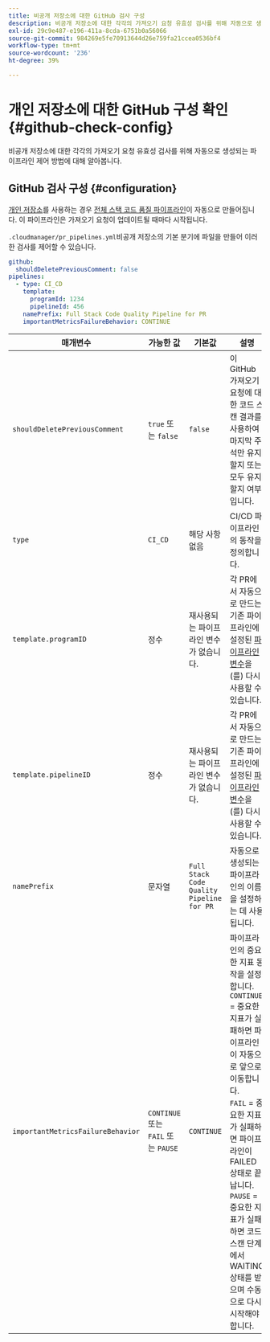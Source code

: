```yaml
---
title: 비공개 저장소에 대한 GitHub 검사 구성
description: 비공개 저장소에 대한 각각의 가져오기 요청 유효성 검사를 위해 자동으로 생성되는 파이프라인 제어 방법에 대해 알아봅니다.
exl-id: 29c9e487-e196-411a-8cda-6751b0a56066
source-git-commit: 984269e5fe70913644d26e759fa21ccea0536bf4
workflow-type: tm+mt
source-wordcount: '236'
ht-degree: 39%

---
```


# 개인 저장소에 대한 GitHub 구성 확인 {#github-check-config}

비공개 저장소에 대한 각각의 가져오기 요청 유효성 검사를 위해 자동으로 생성되는 파이프라인 제어 방법에 대해 알아봅니다.

## GitHub 검사 구성 {#configuration}

[개인 저장소](private-repositories.md#using)를 사용하는 경우 [전체 스택 코드 품질 파이프라인](/help/overview/ci-cd-pipelines.md)이 자동으로 만들어집니다. 이 파이프라인은 가져오기 요청이 업데이트될 때마다 시작됩니다.

`.cloudmanager/pr_pipelines.yml`비공개 저장소의 기본 분기에 파일을 만들어 이러한 검사를 제어할 수 있습니다.

```yaml
github:
  shouldDeletePreviousComment: false
pipelines:
  - type: CI_CD
    template:
      programId: 1234
      pipelineId: 456
    namePrefix: Full Stack Code Quality Pipeline for PR 
    importantMetricsFailureBehavior: CONTINUE
```

| 매개변수 | 가능한 값 | 기본값 | 설명 |
| --- | --- | --- | --- |
| `shouldDeletePreviousComment` | `true` 또는 `false` | `false` | 이 GitHub 가져오기 요청에 대한 코드 스캔 결과를 사용하여 마지막 주석만 유지할지 또는 모두 유지할지 여부입니다. |
| `type` | `CI_CD` | 해당 사항 없음 | CI/CD 파이프라인의 동작을 정의합니다. |
| `template.programID` | 정수 | 재사용되는 파이프라인 변수가 없습니다. | 각 PR에서 자동으로 만드는 기존 파이프라인에 설정된 [파이프라인 변수](/help/getting-started/build-environment.md#pipeline-variables)을(를) 다시 사용할 수 있습니다. |
| `template.pipelineID` | 정수 | 재사용되는 파이프라인 변수가 없습니다. | 각 PR에서 자동으로 만드는 기존 파이프라인에 설정된 [파이프라인 변수](/help/getting-started/build-environment.md#pipeline-variables)을(를) 다시 사용할 수 있습니다. |
| `namePrefix` | 문자열 | `Full Stack Code Quality Pipeline for PR` | 자동으로 생성되는 파이프라인의 이름을 설정하는 데 사용됩니다. |
| `importantMetricsFailureBehavior` | `CONTINUE` 또는 `FAIL` 또는 `PAUSE` | `CONTINUE` | 파이프라인의 중요한 지표 동작을 설정합니다.<br>`CONTINUE` = 중요한 지표가 실패하면 파이프라인이 자동으로 앞으로 이동합니다.<br>`FAIL` = 중요한 지표가 실패하면 파이프라인이 FAILED 상태로 끝납니다.<br>`PAUSE` = 중요한 지표가 실패하면 코드 스캔 단계에서 WAITING 상태를 받으며 수동으로 다시 시작해야 합니다. |
